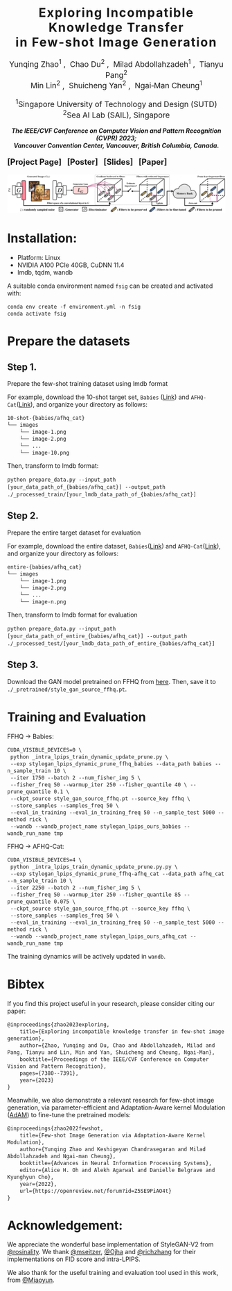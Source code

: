 <h1 align='center' style="text-align:center; font-weight:bold; font-size:2.0em;letter-spacing:2.0px;">
                Exploring Incompatible Knowledge Transfer<br>in Few-shot Image Generation</h1>
<p align='center' style="text-align:center;font-size:1.25em;">
    <a href="https://scholar.google.com/citations?user=kQA0x9UAAAAJ&hl=en" target="_blank" style="text-decoration: none;">Yunqing Zhao<sup>1</sup></a>&nbsp;,&nbsp;
    <a href="https://duchao0726.github.io/" target="_blank" style="text-decoration: none;">Chao Du<sup>2</sup></a>&nbsp;,&nbsp;
    <a href="https://miladabd.github.io/" target="_blank" style="text-decoration: none;">Milad Abdollahzadeh<sup>1</sup></a>&nbsp;,&nbsp;
    <a href="https://p2333.github.io/" target="_blank" style="text-decoration: none;">Tianyu Pang<sup>2</sup></a></br>
    <a href="https://linmin.me/" target="_blank" style="text-decoration: none;">Min Lin<sup>2</sup></a>&nbsp;,&nbsp;
    <a href="https://yanshuicheng.ai/" target="_blank" style="text-decoration: none;">Shuicheng Yan<sup>2</sup></a>&nbsp;,&nbsp;
    <a href="https://sites.google.com/site/mancheung0407/" target="_blank" style="text-decoration: none;">Ngai&#8209;Man Cheung<sup>1</sup></a></br>
</p>
<p align='center' style="text-align:center;font-size:1.25em;">
<sup>1</sup>Singapore University of Technology and Design (SUTD)</br>
<sup>2</sup>Sea AI Lab (SAIL), Singapore<br/>
</p>

<p align='center';>
<b>
<em>The IEEE/CVF Conference on Computer Vision and Pattern Recognition (CVPR) 2023;</em> <br>
<em>Vancouver Convention Center, Vancouver, British Columbia, Canada.</em>
</b>
</p>

<p align='left' style="text-align:left;font-size:1.3em;">
<b>
    [<a href="https://yunqing-me.github.io/RICK/" target="_blank" style="text-decoration: none;">Project Page</a>]&nbsp;&nbsp;
    [<a href="https://cvpr2023.thecvf.com/media/PosterPDFs/CVPR%202023/23031.png?t=1685376860.4000738" target="_blank" style="text-decoration: none;">Poster</a>]&nbsp;&nbsp;
    [<a href="https://cvpr2023.thecvf.com/media/cvpr-2023/Slides/23031_t6s1F8r.pdf" target="_blank" style="text-decoration: none;">Slides</a>]&nbsp;&nbsp;
    [<a href="https://arxiv.org/abs/2304.07574" target="_blank" style="text-decoration: none;">Paper</a>]
    <!-- /&nbsp; -->
    <!-- <a href="https://recorder-v3.slideslive.com/?share=74947&s=c88e53c5-a3c2-46c9-9719-092b74eca0c2" target="_blank" style="text-decoration: none;">Talk</a>&nbsp; -->
</b>
</p>

![Teaser image](./static/method.jpg)

# Installation:
- Platform: Linux
- NVIDIA A100 PCIe 40GB, CuDNN 11.4
- lmdb, tqdm, wandb

A suitable conda environment named `fsig` can be created and activated with:

```
conda env create -f environment.yml -n fsig
conda activate fsig
```


# Prepare the datasets

## Step 1. 
Prepare the few-shot training dataset using lmdb format

For example, download the 10-shot target set, `Babies` ([Link](https://drive.google.com/file/d/1P8JMLq2Kk61MbEZDgwytqXxfrhG-NqcR/view?usp=sharing)) and `AFHQ-Cat`([Link](https://drive.google.com/file/d/1zgacEE0jiiDxttbK81fk6miY_4Ithhw-/view?usp=sharing)), and organize your directory as follows:

~~~
10-shot-{babies/afhq_cat}
└── images		
    └── image-1.png
    └── image-2.png
    └── ...
    └── image-10.png
~~~

Then, transform to lmdb format:

`python prepare_data.py --input_path [your_data_path_of_{babies/afhq_cat}] --output_path ./_processed_train/[your_lmdb_data_path_of_{babies/afhq_cat}]`

## Step 2. 
Prepare the entire target dataset for evaluation

For example, download the entire dataset, `Babies`([Link](https://drive.google.com/file/d/1xBpBRmPRoVXsWerv_zx4kQ4nDQUOsqu_/view?usp=share_link)) and `AFHQ-Cat`([Link](https://drive.google.com/file/d/1_-cDkzqz3LlotXSYMBXZLterSQe4fR7S/view?usp=share_link)), and organize your directory as follows:

~~~
entire-{babies/afhq_cat}
└── images		
    └── image-1.png
    └── image-2.png
    └── ...
    └── image-n.png
~~~

Then, transform to lmdb format for evaluation

`python prepare_data.py --input_path [your_data_path_of_entire_{babies/afhq_cat}] --output_path ./_processed_test/[your_lmdb_data_path_of_entire_{babies/afhq_cat}]`

## Step 3. 
Download the GAN model pretrained on FFHQ from [here](https://drive.google.com/file/d/1TQ_6x74RPQf03mSjtqUijM4MZEMyn7HI/view). Then, save it to `./_pretrained/style_gan_source_ffhq.pt`.


# Training and Evaluation

FFHQ -> Babies:
```
CUDA_VISIBLE_DEVICES=0 \
 python _intra_lpips_train_dynamic_update_prune.py \
 --exp stylegan_lpips_dynamic_prune_ffhq_babies --data_path babies --n_sample_train 10 \
 --iter 1750 --batch 2 --num_fisher_img 5 \
 --fisher_freq 50 --warmup_iter 250 --fisher_quantile 40 \ --prune_quantile 0.1 \
 --ckpt_source style_gan_source_ffhq.pt --source_key ffhq \
 --store_samples --samples_freq 50 \
 --eval_in_training --eval_in_training_freq 50 --n_sample_test 5000 --method rick \
 --wandb --wandb_project_name stylegan_lpips_ours_babies --wandb_run_name tmp
```

FFHQ -> AFHQ-Cat:
```
CUDA_VISIBLE_DEVICES=4 \
 python _intra_lpips_train_dynamic_update_prune.py.py \
 --exp stylegan_lpips_dynamic_prune_ffhq-afhq_cat --data_path afhq_cat --n_sample_train 10 \
 --iter 2250 --batch 2 --num_fisher_img 5 \
 --fisher_freq 50 --warmup_iter 250 --fisher_quantile 85 --prune_quantile 0.075 \
 --ckpt_source style_gan_source_ffhq.pt --source_key ffhq \
 --store_samples --samples_freq 50 \
 --eval_in_training --eval_in_training_freq 50 --n_sample_test 5000 --method rick \
 --wandb --wandb_project_name stylegan_lpips_ours_afhq_cat --wandb_run_name tmp
```
The training dynamics will be actively updated in `wandb`.
# Bibtex
If you find this project useful in your research, please consider citing our paper:

```
@inproceedings{zhao2023exploring,
    title={Exploring incompatible knowledge transfer in few-shot image generation},
    author={Zhao, Yunqing and Du, Chao and Abdollahzadeh, Milad and Pang, Tianyu and Lin, Min and Yan, Shuicheng and Cheung, Ngai-Man},
    booktitle={Proceedings of the IEEE/CVF Conference on Computer Vision and Pattern Recognition},
    pages={7380--7391},
    year={2023}
}
```
Meanwhile, we also demonstrate a relevant research for few-shot image generation, via parameter-efficient and Adaptation-Aware kernel Modulation ([AdAM](https://github.com/yunqing-me/AdAM)) to fine-tune the pretrained models:

```
@inproceedings{zhao2022fewshot,
    title={Few-shot Image Generation via Adaptation-Aware Kernel Modulation},
    author={Yunqing Zhao and Keshigeyan Chandrasegaran and Milad Abdollahzadeh and Ngai-man Cheung},
    booktitle={Advances in Neural Information Processing Systems},
    editor={Alice H. Oh and Alekh Agarwal and Danielle Belgrave and Kyunghyun Cho},
    year={2022},
    url={https://openreview.net/forum?id=Z5SE9PiAO4t}
}
```
# Acknowledgement: 

We appreciate the wonderful base implementation of StyleGAN-V2 from [@rosinality](https://github.com/rosinality). We thank [@mseitzer](https://github.com/mseitzer/pytorch-fid), [@Ojha](https://github.com/utkarshojha/few-shot-gan-adaptation) and [@richzhang](https://github.com/richzhang/PerceptualSimilarity) for their implementations on FID score and intra-LPIPS.

We also thank for the useful training and evaluation tool used in this work, from [@Miaoyun](https://github.com/MiaoyunZhao/GANmemory_LifelongLearning).



